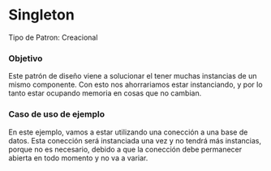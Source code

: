 # Singleton

Tipo de Patron: Creacional

### Objetivo
Este patrón de diseño viene a solucionar el tener muchas instancias de un mismo componente. 
Con esto nos ahorrariamos estar instanciando, y por lo tanto estar ocupando memoria 
en cosas que no cambian.

### Caso de uso de ejemplo
En este ejemplo, vamos a estar utilizando una conección a una base de datos. Esta conección será 
instanciada una vez y no tendrá más instancias, porque no es necesario, debido a que la conección 
debe permanecer abierta en todo momento y no va a variar.